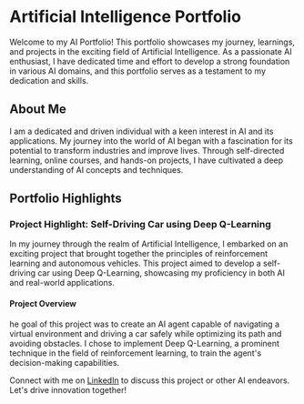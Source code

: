 # Artificial Intelligence Portfolio
Welcome to my AI Portfolio! This portfolio showcases my journey, learnings, and projects in the exciting field of Artificial Intelligence. As a passionate AI enthusiast, I have dedicated time and effort to develop a strong foundation in various AI domains, and this portfolio serves as a testament to my dedication and skills.

## About Me
I am a dedicated and driven individual with a keen interest in AI and its applications. My journey into the world of AI began with a fascination for its potential to transform industries and improve lives. Through self-directed learning, online courses, and hands-on projects, I have cultivated a deep understanding of AI concepts and techniques.

## Portfolio Highlights
### Project Highlight: Self-Driving Car using Deep Q-Learning
In my journey through the realm of Artificial Intelligence, I embarked on an exciting project that brought together the principles of reinforcement learning and autonomous vehicles. This project aimed to develop a self-driving car using Deep Q-Learning, showcasing my proficiency in both AI and real-world applications.

#### Project Overview
he goal of this project was to create an AI agent capable of navigating a virtual environment and driving a car safely while optimizing its path and avoiding obstacles. I chose to implement Deep Q-Learning, a prominent technique in the field of reinforcement learning, to train the agent's decision-making capabilities.



Connect with me on <a href="https://www.linkedin.com/in/jabbala">LinkedIn</a> to discuss this project or other AI endeavors. Let's drive innovation together!
